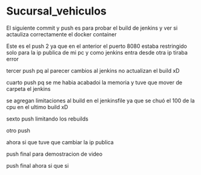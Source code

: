 # Sucursal_vehiculos

El siguiente commit y push es para probar el build de jenkins y ver si actauliza correctamente el docker container 

Este es el push 2 ya que en el anterior el puerto 8080 estaba restringido solo para la ip publica de mi pc y como jenkins entra desde otra ip tiraba error

tercer push pq al parecer cambios al jenkins no actualizan el build xD

cuarto push pq se me habia acabadoi la memoria y tuve que mover de carpeta el jenkins 

se agregan limitaciones al build en el jenkinsfile ya que se chuó el 100 de la cpu en el ultimo build xD 

sexto push limitando los rebuilds

otro push

ahora si que tuve que cambiar la ip publica

push final para demostracion de video

push final ahora si que si
